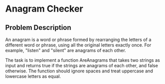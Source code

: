 # Anagram Checker
## Problem Description
An anagram is a word or phrase formed by rearranging the letters of a different word or phrase, using all the original letters exactly once. For example, "listen" and "silent" are anagrams of each other.

The task is to implement a function AreAnagrams that takes two strings as input and returns true if the strings are anagrams of each other, and false otherwise. The function should ignore spaces and treat uppercase and lowercase letters as equal.